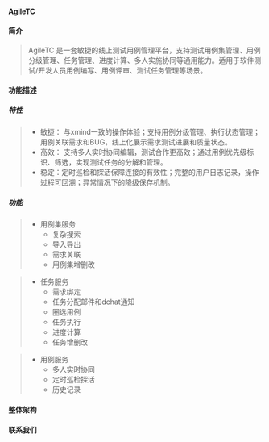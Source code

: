 #### AgileTC
#### 简介

>AgileTC 是一套敏捷的线上测试用例管理平台，支持测试用例集管理、用例分级管理、任务管理、进度计算、多人实施协同等通用能力。适用于软件测试/开发人员用例编写、用例评审、测试任务管理等场景。


#### 功能描述
##### 特性

>+ 敏捷： 与xmind一致的操作体验；支持用例分级管理、执行状态管理；用例关联需求和BUG，线上化展示需求测试进展和质量状态。
>+ 高效： 支持多人实时协同编辑，测试合作更高效；通过用例优先级标识、筛选，实现测试任务的分解和管理。
>+ 稳定：定时巡检和探活保障连接的有效性；完整的用户日志记录，操作过程可回溯；异常情况下的降级保存机制。

##### 功能

>+ 用例集服务
>    - 复杂搜索
>    - 导入导出
>    - 需求关联
>    - 用例集增删改

>+ 任务服务
>    - 需求绑定
>    - 任务分配邮件和dchat通知
>    -  圈选用例
>    -  任务执行
>    -  进度计算
>    -  任务增删改

>+ 用例服务
>    - 多人实时协同
>    - 定时巡检探活
>    - 历史记录

#### 整体架构

#### 联系我们

